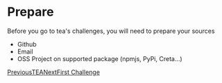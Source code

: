 # Prepare

Before you go to tea's challenges, you will need to prepare your sources

* Github
* Email
* OSS Project on supported package (npmjs, PyPi, Creta...)

[PreviousTEA](broken-reference)[NextFirst Challenge](broken-reference)


